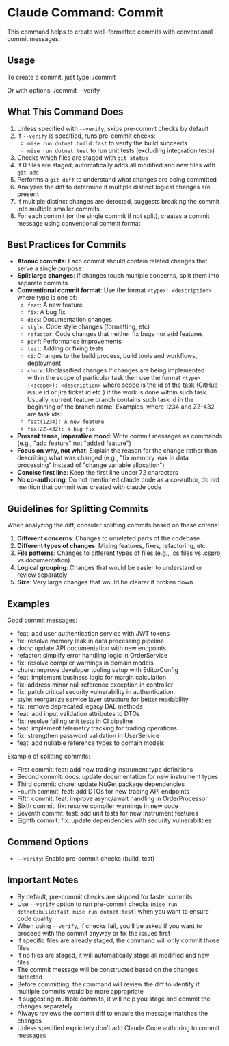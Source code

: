  # Claude Command: Commit

  This command helps to create well-formatted commits with conventional commit messages.

  ## Usage

  To create a commit, just type:
  /commit

  Or with options:
  /commit --verify

  ## What This Command Does

  1. Unless specified with `--verify`, skips pre-commit checks by default
  2. If `--verify` is specified, runs pre-commit checks:
     - `mise run dotnet:build:fast` to verify the build succeeds
     - `mise run dotnet:test` to run unit tests (excluding integration tests)
  3. Checks which files are staged with `git status`
  4. If 0 files are staged, automatically adds all modified and new files with `git add`
  5. Performs a `git diff` to understand what changes are being committed
  6. Analyzes the diff to determine if multiple distinct logical changes are present
  7. If multiple distinct changes are detected, suggests breaking the commit into multiple smaller commits
  8. For each commit (or the single commit if not split), creates a commit message using conventional commit format

  ## Best Practices for Commits

  - **Atomic commits**: Each commit should contain related changes that serve a single purpose
  - **Split large changes**: If changes touch multiple concerns, split them into separate commits
  - **Conventional commit format**: Use the format `<type>: <description>` where type is one of:
    - `feat`: A new feature
    - `fix`: A bug fix
    - `docs`: Documentation changes
    - `style`: Code style changes (formatting, etc)
    - `refactor`: Code changes that neither fix bugs nor add features
    - `perf`: Performance improvements
    - `test`: Adding or fixing tests
    - `ci`: Changes to the build process, build tools and workflows, deployment
    - `chore`: Unclassified changes
    If changes are being implemented within the scope of particular task then use the format `<type>(<scope>): <description>` where scope is the id of
  the task (GitHub issue id or jira ticket id etc.) if the work is done within such task. Usually, current feature branch contains such task id in the
  beginning of the branch name. Examples, where 1234 and ZZ-432 are task ids:
    - `feat(1234): A new feature`
    - `fix(ZZ-432): a bug fix`
  - **Present tense, imperative mood**: Write commit messages as commands (e.g., "add feature" not "added feature")
  - **Focus on why, not what**: Explain the reason for the change rather than describing what was changed (e.g., "fix memory leak in data processing"
  instead of "change variable allocation")
  - **Concise first line**: Keep the first line under 72 characters
  - **No co-authoring**: Do not mentioned claude code as a co-author, do not mention that commit was created with claude code

  ## Guidelines for Splitting Commits

  When analyzing the diff, consider splitting commits based on these criteria:

  1. **Different concerns**: Changes to unrelated parts of the codebase
  2. **Different types of changes**: Mixing features, fixes, refactoring, etc.
  3. **File patterns**: Changes to different types of files (e.g., .cs files vs .csproj vs documentation)
  4. **Logical grouping**: Changes that would be easier to understand or review separately
  5. **Size**: Very large changes that would be clearer if broken down

  ## Examples

  Good commit messages:
  - feat: add user authentication service with JWT tokens
  - fix: resolve memory leak in data processing pipeline
  - docs: update API documentation with new endpoints
  - refactor: simplify error handling logic in OrderService
  - fix: resolve compiler warnings in domain models
  - chore: improve developer tooling setup with EditorConfig
  - feat: implement business logic for margin calculation
  - fix: address minor null reference exception in controller
  - fix: patch critical security vulnerability in authentication
  - style: reorganize service layer structure for better readability
  - fix: remove deprecated legacy DAL methods
  - feat: add input validation attributes to DTOs
  - fix: resolve failing unit tests in CI pipeline
  - feat: implement telemetry tracking for trading operations
  - fix: strengthen password validation in UserService
  - feat: add nullable reference types to domain models

  Example of splitting commits:
  - First commit: feat: add new trading instrument type definitions
  - Second commit: docs: update documentation for new instrument types
  - Third commit: chore: update NuGet package dependencies
  - Fourth commit: feat: add DTOs for new trading API endpoints
  - Fifth commit: feat: improve async/await handling in OrderProcessor
  - Sixth commit: fix: resolve compiler warnings in new code
  - Seventh commit: test: add unit tests for new instrument features
  - Eighth commit: fix: update dependencies with security vulnerabilities

  ## Command Options

  - `--verify`: Enable pre-commit checks (build, test)

  ## Important Notes

  - By default, pre-commit checks are skipped for faster commits
  - Use `--verify` option to run pre-commit checks (`mise run dotnet:build:fast`, `mise run dotnet:test`) when you want to ensure code quality
  - When using `--verify`, if checks fail, you'll be asked if you want to proceed with the commit anyway or fix the issues first
  - If specific files are already staged, the command will only commit those files
  - If no files are staged, it will automatically stage all modified and new files
  - The commit message will be constructed based on the changes detected
  - Before committing, the command will review the diff to identify if multiple commits would be more appropriate
  - If suggesting multiple commits, it will help you stage and commit the changes separately
  - Always reviews the commit diff to ensure the message matches the changes
  - Unless specified explicitely don't add Claude Code authoring to commit messages
